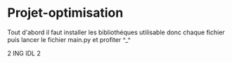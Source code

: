 # Projet-optimisation

Tout d'abord il faut installer les bibliothéques utilisable donc chaque fichier puis lancer le fichier main.py et profiter ^_^

2 ING IDL 2
